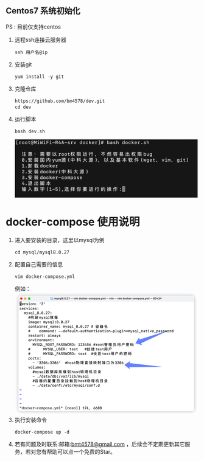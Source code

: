 ## Centos7 系统初始化

PS : 目前仅支持centos
1. 远程ssh连接云服务器
    ```shell
    ssh 用户名@ip
    ```
2. 安装git
   ```shell
   yum install -y git
   ```
4. 克隆仓库
    ```shell
    https://github.com/bm4578/dev.git
    cd dev
    ```
5. 运行脚本
    ```shell
    bash dev.sh 
    ```
   ![](https://raw.githubusercontent.com/bm4578/images/master/202301111918656.png)

# docker-compose 使用说明

[comment]: <> (1. 拉取仓库)

[comment]: <> (    - 国外请参考：)

[comment]: <> (        ```shell)

[comment]: <> (        git clone https://github.com/bm4578/docker-compose.git)

[comment]: <> (        ```)

[comment]: <> (    - 国内请参考：)

[comment]: <> (       ```shell)

[comment]: <> (        git clone https://gitee.com/bmt4578/docker-comopose.git)

[comment]: <> (       ```)
1. 进入要安装的目录，这里以mysql为例
    ```shell
    cd mysql/mysql8.0.27
    ```
2. 配置自己需要的信息
    ```shell
    vim docker-compose.yml
    ```
   例如：
   ![](https://raw.githubusercontent.com/bm4578/images/master/202302271551469.png)
3. 执行安装命令
    ```shell
    docker-compose up -d
    ```
4. 若有问题及时联系:邮箱:bmt4578@gmail.com ，后续会不定期更新其它服务，若对您有帮助可以点一个免费的Star。

